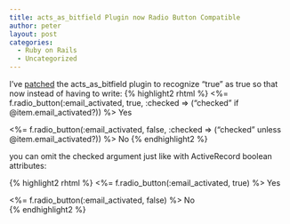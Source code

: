 ```yaml
---
title: acts_as_bitfield Plugin now Radio Button Compatible
author: peter
layout: post
categories:
  - Ruby on Rails
  - Uncategorized
---
```

I’ve [patched][1] the acts_as_bitfield plugin to recognize “true” as true so that now instead of having to write:
{% highlight2 rhtml %}
<%= f.radio_button(:email_activated, true, :checked => (“checked” if @item.email_activated?)) %> Yes

<%= f.radio_button(:email_activated, false, :checked => (“checked” unless @item.email_activated?)) %> No
{% endhighlight2 %}

you can omit the checked argument just like with ActiveRecord boolean attributes:

{% highlight2 rhtml %}
<%= f.radio_button(:email_activated, true) %> Yes

<div class="ii gt">
  <div id=":yn" class="ii gt">
    <%= f.radio_button(:email_activated, false) %> No
  </div>
</div>
{% endhighlight2 %}

 [1]: http://github.com/mynewsdesk/acts_as_bitfield/commit/4057b67470469ba2f0cef1a31cca2d1f5f6bbfee